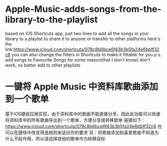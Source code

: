 # Apple-Music-adds-songs-from-the-library-to-the-playlist
based on iOS Shortcuts app, just two lines to add all the songs in your library to a playlist to share it to anyone or transfer to other platforms
here's the link:https://www.icloud.com/shortcuts/078c8b6bce6f43b3b5fa24e6bbff32c8
you can also change the filters in Shortcuts to make it fittable for you
p.s. add songs to Favourite Songs for some reason(that I don't know) don't work, so better add to other playlists

# 一键将 Apple Music 中资料库歌曲添加到一个歌单
基于iOS捷径应用实现，由于资料库中的歌曲不能直接分享，因此此功能可以快速将资料库中的所有歌曲导出到一个歌单，方便分享或转移歌单
链接如下：https://www.icloud.com/shortcuts/078c8b6bce6f43b3b5fa24e6bbff32c8
也可以在捷径中改变筛选规则来适应你的要求
另：将歌曲添加到喜爱歌曲不知道为什么不起作用，所以请选择其他的歌单作为转移目标
